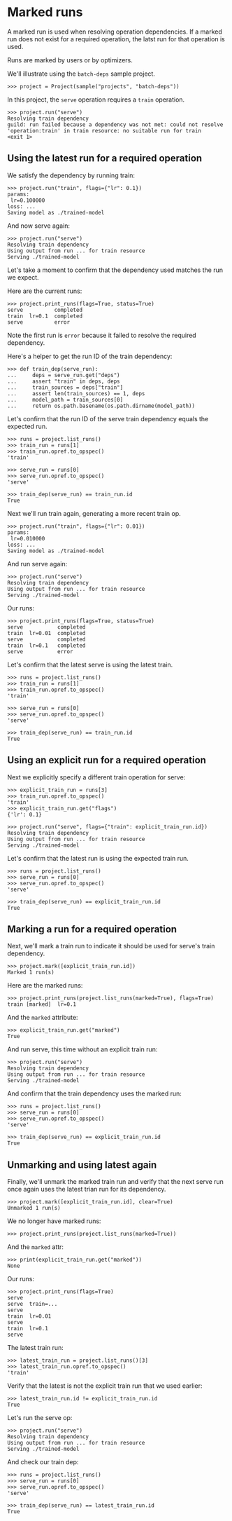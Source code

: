 # Marked runs

A marked run is used when resolving operation dependencies. If a
marked run does not exist for a required operation, the latst run for
that operation is used.

Runs are marked by users or by optimizers.

We'll illustrate using the `batch-deps` sample project.

    >>> project = Project(sample("projects", "batch-deps"))

In this project, the `serve` operation requires a `train` operation.

    >>> project.run("serve")
    Resolving train dependency
    guild: run failed because a dependency was not met: could not resolve
    'operation:train' in train resource: no suitable run for train
    <exit 1>

## Using the latest run for a required operation

We satisfy the dependency by running train:

    >>> project.run("train", flags={"lr": 0.1})
    params:
     lr=0.100000
    loss: ...
    Saving model as ./trained-model

And now serve again:

    >>> project.run("serve")
    Resolving train dependency
    Using output from run ... for train resource
    Serving ./trained-model

Let's take a moment to confirm that the dependency used matches the
run we expect.

Here are the current runs:

    >>> project.print_runs(flags=True, status=True)
    serve          completed
    train  lr=0.1  completed
    serve          error

Note the first run is `error` because it failed to resolve the
required dependency.

Here's a helper to get the run ID of the train dependency:

    >>> def train_dep(serve_run):
    ...     deps = serve_run.get("deps")
    ...     assert "train" in deps, deps
    ...     train_sources = deps["train"]
    ...     assert len(train_sources) == 1, deps
    ...     model_path = train_sources[0]
    ...     return os.path.basename(os.path.dirname(model_path))

Let's confirm that the run ID of the serve train dependency equals the
expected run.

    >>> runs = project.list_runs()
    >>> train_run = runs[1]
    >>> train_run.opref.to_opspec()
    'train'

    >>> serve_run = runs[0]
    >>> serve_run.opref.to_opspec()
    'serve'

    >>> train_dep(serve_run) == train_run.id
    True

Next we'll run train again, generating a more recent train op.

    >>> project.run("train", flags={"lr": 0.01})
    params:
     lr=0.010000
    loss: ...
    Saving model as ./trained-model

And run serve again:

    >>> project.run("serve")
    Resolving train dependency
    Using output from run ... for train resource
    Serving ./trained-model

Our runs:

    >>> project.print_runs(flags=True, status=True)
    serve           completed
    train  lr=0.01  completed
    serve           completed
    train  lr=0.1   completed
    serve           error

Let's confirm that the latest serve is using the latest train.

    >>> runs = project.list_runs()
    >>> train_run = runs[1]
    >>> train_run.opref.to_opspec()
    'train'

    >>> serve_run = runs[0]
    >>> serve_run.opref.to_opspec()
    'serve'

    >>> train_dep(serve_run) == train_run.id
    True

## Using an explicit run for a required operation

Next we explicitly specify a different train operation for serve:

    >>> explicit_train_run = runs[3]
    >>> train_run.opref.to_opspec()
    'train'
    >>> explicit_train_run.get("flags")
    {'lr': 0.1}

    >>> project.run("serve", flags={"train": explicit_train_run.id})
    Resolving train dependency
    Using output from run ... for train resource
    Serving ./trained-model

Let's confirm that the latest run is using the expected train run.

    >>> runs = project.list_runs()
    >>> serve_run = runs[0]
    >>> serve_run.opref.to_opspec()
    'serve'

    >>> train_dep(serve_run) == explicit_train_run.id
    True

## Marking a run for a required operation

Next, we'll mark a train run to indicate it should be used for
serve's train dependency.

    >>> project.mark([explicit_train_run.id])
    Marked 1 run(s)

Here are the marked runs:

    >>> project.print_runs(project.list_runs(marked=True), flags=True)
    train [marked]  lr=0.1

And the `marked` attribute:

    >>> explicit_train_run.get("marked")
    True

And run serve, this time without an explicit train run:

    >>> project.run("serve")
    Resolving train dependency
    Using output from run ... for train resource
    Serving ./trained-model

And confirm that the train dependency uses the marked run:

    >>> runs = project.list_runs()
    >>> serve_run = runs[0]
    >>> serve_run.opref.to_opspec()
    'serve'

    >>> train_dep(serve_run) == explicit_train_run.id
    True

## Unmarking and using latest again

Finally, we'll unmark the marked train run and verify that the next
serve run once again uses the latest trian run for its dependency.

    >>> project.mark([explicit_train_run.id], clear=True)
    Unmarked 1 run(s)

We no longer have marked runs:

    >>> project.print_runs(project.list_runs(marked=True))

And the `marked` attr:

    >>> print(explicit_train_run.get("marked"))
    None

Our runs:

    >>> project.print_runs(flags=True)
    serve
    serve  train=...
    serve
    train  lr=0.01
    serve
    train  lr=0.1
    serve

The latest train run:

    >>> latest_train_run = project.list_runs()[3]
    >>> latest_train_run.opref.to_opspec()
    'train'

Verify that the latest is not the explicit train run that we used
earlier:

    >>> latest_train_run.id != explicit_train_run.id
    True

Let's run the serve op:

    >>> project.run("serve")
    Resolving train dependency
    Using output from run ... for train resource
    Serving ./trained-model

And check our train dep:

    >>> runs = project.list_runs()
    >>> serve_run = runs[0]
    >>> serve_run.opref.to_opspec()
    'serve'

    >>> train_dep(serve_run) == latest_train_run.id
    True
